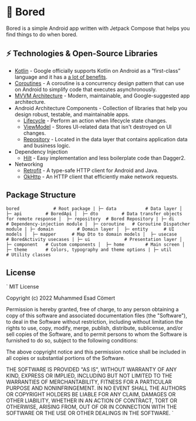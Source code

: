 # 🥱 Bored

Bored is a simple Android app written with Jetpack Compose that helps you find things to do when bored.

## ⚡ Technologies & Open-Source Libraries

- [Kotlin](https://kotlinlang.org/) - Google officially supports Kotlin on Android as a “first-class” language and it has a [a lot of benefits](https://developer.android.com/kotlin).
- [Coroutines](https://kotlinlang.org/docs/reference/coroutines-overview.html) - A coroutine is a concurrency design pattern that can use on Android to simplify code that executes asynchronously.
- [MVVM Architecture](https://developer.android.com/topic/architecture#recommended-app-arch) - Modern, maintainable, and Google-suggested app architecture.
- Android Architecture Components - Collection of libraries that help you design robust, testable, and maintainable apps.
    - [Lifecycle](https://developer.android.com/topic/libraries/architecture/lifecycle) - Perform an action when lifecycle state changes.
    - [ViewModel](https://developer.android.com/topic/libraries/architecture/viewmodel) - Stores UI-related data that isn't destroyed on UI changes.
    - [Repository](https://developer.android.com/topic/architecture/data-layer) - Located in the data layer that contains application data and business logic.
- Dependency Injection
    - [Hilt](https://developer.android.com/training/dependency-injection/hilt-android) - Easy implementation and less boilerplate code than Dagger2.
- Networking
    - [Retrofit](https://square.github.io/retrofit/) - A type-safe HTTP client for Android and Java.
    - [OkHttp](https://square.github.io/okhttp/) - An HTTP client that efficiently make network requests.

## Package Structure

`
bored             # Root package
|
├─ data           # Data layer
│  ├─ api         # BoredApi
│  ├─ dto         # Data transfer objects for remote response
│  ├─ repository  # Bored Repository
|
├─ di             # Dependency-injection module
│  ├─ coroutine   # Coroutine Dispatcher module
|
├─ domain         # Domain layer
│  ├─ entity      # UI models
│  ├─ mapper      # Map Dto to domain models
│  ├─ usecase     # BoredActivity usecases
|
├─ ui             # Presentation layer
│  ├─ component   # Custom components
│  ├─ home        # Main screen
│  ├─ theme       # Colors, typography and theme options
|
├─ util           # Utility classes
`

## License

`
MIT License

Copyright (c) 2022 Muhammed Esad Cömert

Permission is hereby granted, free of charge, to any person obtaining a copy
of this software and associated documentation files (the "Software"), to deal
in the Software without restriction, including without limitation the rights
to use, copy, modify, merge, publish, distribute, sublicense, and/or sell
copies of the Software, and to permit persons to whom the Software is
furnished to do so, subject to the following conditions:

The above copyright notice and this permission notice shall be included in all
copies or substantial portions of the Software.

THE SOFTWARE IS PROVIDED "AS IS", WITHOUT WARRANTY OF ANY KIND, EXPRESS OR
IMPLIED, INCLUDING BUT NOT LIMITED TO THE WARRANTIES OF MERCHANTABILITY,
FITNESS FOR A PARTICULAR PURPOSE AND NONINFRINGEMENT. IN NO EVENT SHALL THE
AUTHORS OR COPYRIGHT HOLDERS BE LIABLE FOR ANY CLAIM, DAMAGES OR OTHER
LIABILITY, WHETHER IN AN ACTION OF CONTRACT, TORT OR OTHERWISE, ARISING FROM,
OUT OF OR IN CONNECTION WITH THE SOFTWARE OR THE USE OR OTHER DEALINGS IN THE
SOFTWARE.
`
